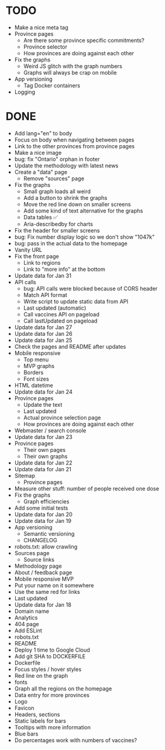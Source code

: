 # TODO

- Make a nice meta tag
- Province pages
  - Are there some province specific commitments?
  - Province selector
  - How provinces are doing against each other
- Fix the graphs
  - Weird JS glitch with the graph numbers
  - Graphs will always be crap on mobile
- App versioning
  - Tag Docker containers
- Logging

# DONE

- Add lang="en" to body
- Focus on body when navigating between pages
- Link to the other provinces from province pages
- Make a nice image
- bug: fix "Ontario" orphan in footer
- Update the methodology with latest news
- Create a "data" page
  - Remove "sources" page
- Fix the graphs
  - Small graph loads all weird
  - Add a button to shrink the graphs
  - Move the red line down on smaller screens
  - Add some kind of text alternative for the graphs
  - Data tables ✅
  - Aria-describedby for charts
- Fix the header for smaller screens
- bug: Fix number display logic so we don't show "1047k"
- bug: pass in the actual data to the homepage
- Vanity URL
- Fix the front page
  - Link to regions
  - Link to "more info" at the bottom
- Update data for Jan 31
- API calls
  - bug: API calls were blocked because of CORS header
  - Match API format
  - Write script to update static data from API
  - Last updated (automatic)
  - Call vaccines API on pageload
  - Call lastUpdated on pageload
- Update data for Jan 27
- Update data for Jan 26
- Update data for Jan 25
- Check the pages and README after updates
- Mobile responsive
  - Top menu
  - MVP graphs
  - Borders
  - Font sizes
- HTML datetime
- Update data for Jan 24
- Province pages
  - Update the text
  - Last updated
  - Actual province selection page
  - How provinces are doing against each other
- Webmaster / search console
- Update data for Jan 23
- Province pages
  - Their own pages
  - Their own graphs
- Update data for Jan 22
- Update data for Jan 21
- Sitemap
  - Province pages
- Measure other stuff: number of people received one dose
- Fix the graphs
  - Graph efficiencies
- Add some initial tests
- Update data for Jan 20
- Update data for Jan 19
- App versioning
  - Semantic versioning
  - CHANGELOG
- robots.txt: allow crawling
- Sources page
  - Source links
- Methodology page
- About / feedback page
- Mobile responsive MVP
- Put your name on it somewhere
- Use the same red for links
- Last updated
- Update data for Jan 18
- Domain name
- Analytics
- 404 page
- Add ESLint
- robots.txt
- README
- Deploy 1 time to Google Cloud
- Add git SHA to DOCKERFILE
- Dockerfile
- Focus styles / hover styles
- Red line on the graph
- fonts
- Graph all the regions on the homepage
- Data entry for more provinces
- Logo
- Favicon
- Headers, sections
- Static labels for bars
- Tooltips with more information
- Blue bars
- Do percentages work with numbers of vaccines?
